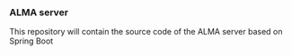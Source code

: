 ### ALMA server

This repository will contain the source code of the ALMA server based on Spring Boot